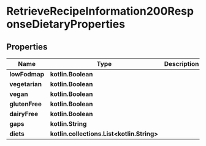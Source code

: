 
# RetrieveRecipeInformation200ResponseDietaryProperties

## Properties
Name | Type | Description | Notes
------------ | ------------- | ------------- | -------------
**lowFodmap** | **kotlin.Boolean** |  |  [optional]
**vegetarian** | **kotlin.Boolean** |  |  [optional]
**vegan** | **kotlin.Boolean** |  |  [optional]
**glutenFree** | **kotlin.Boolean** |  |  [optional]
**dairyFree** | **kotlin.Boolean** |  |  [optional]
**gaps** | **kotlin.String** |  |  [optional]
**diets** | **kotlin.collections.List&lt;kotlin.String&gt;** |  |  [optional]



